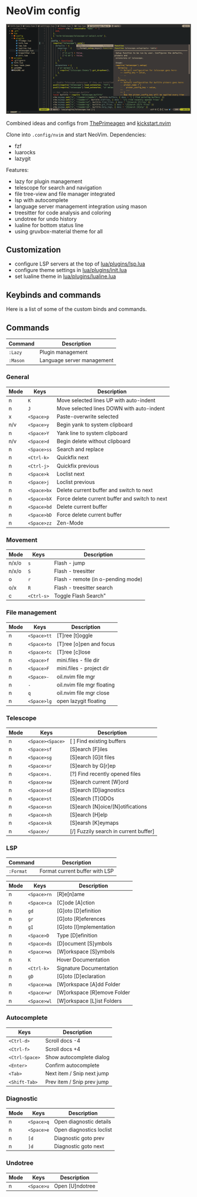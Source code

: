 # NeoVim config

![Lua autocomplete](screens/screen1.png)

Combined ideas and configs from [ThePrimeagen](https://github.com/ThePrimeagen/init.lua) and [kickstart.nvim](https://github.com/nvim-lua/kickstart.nvim)

Clone into `.config/nvim` and start NeoVim.
Dependencies:
 - fzf
 - luarocks
 - lazygit

Features:
 - lazy for plugin management
 - telescope for search and navigation
 - file tree-view and file manager integrated
 - lsp with autocomplete
 - language server management integration using mason
 - treesitter for code analysis and coloring
 - undotree for undo history
 - lualine for bottom status line
 - using gruvbox-material theme for all

## Customization
 - configure LSP servers at the top of [lua/plugins/lsp.lua](lua/plugins/lsp.lua)
 - configure theme settings in [lua/plugins/init.lua](lua/plugins/theme.lua)
 - set lualine theme in [lua/plugins/lualine.lua](lua/plugins/lualine.lua)


## Keybinds and commands
Here is a list of some of the custom binds and commands.


## Commands
| Command  | Description                |
| -------- | -------------------------- |
| `:Lazy`  | Plugin management          |
| `:Mason` | Language server management |


### General

| Mode | Keys        | Description                                     |
| ---- | ----------- | ----------------------------------------------- |
| n    | `K`         | Move selected lines UP with auto-indent         |
| n    | `J`         | Move selected lines DOWN with auto-indent       |
| x    | `<Space>p`  | Paste-overwrite selected                        |
| n/v  | `<Space>y`  | Begin yank to system clipboard                  |
| n    | `<Space>Y`  | Yank line to system clipboard                   |
| n/v  | `<Space>d`  | Begin delete without clipboard                  |
| n    | `<Space>ss` | Search and replace                              |
| n    | `<Ctrl-k>`  | Quickfix next                                   |
| n    | `<Ctrl-j>`  | Quickfix previous                               |
| n    | `<Space>k`  | Loclist next                                    |
| n    | `<Space>j`  | Loclist previous                                |
| n    | `<Space>bx` | Delete current buffer and switch to next        |
| n    | `<Space>bX` | Force delete current buffer and switch to next  |
| n    | `<Space>bd` | Delete current buffer                           |
| n    | `<Space>bD` | Force delete current buffer                     |
| n    | `<Space>zz` | Zen-Mode                                        |


### Movement
| Mode  | Keys       | Description                        |
| ----- | ---------- | ---------------------------------- |
| n/x/o | `s`        | Flash - jump                       |
| n/x/o | `S`        | Flash - treesitter                 |
| o     | `r`        | Flash - remote (in o-pending mode) |
| o/x   | `R`        | Flash - treesitter search          |
| c     | `<Ctrl-s>` | Toggle Flash Search"               |


### File management

| Mode | Keys        | Description                |
| ---- | ----------- | -------------------------- |
| n    | `<Space>tt` | [T]ree [t]oggle            |
| n    | `<Space>to` | [T]ree [o]pen and focus    |
| n    | `<Space>tc` | [T]ree [c]lose             |
| n    | `<Space>f`  | mini.files - file dir      |
| n    | `<Space>F`  | mini.files - project dir   |
| n    | `<Space>-`  | oil.nvim file mgr          |
| n    | `-`         | oil.nvim file mgr floating |
| n    | `q`         | oil.nvim file mgr close    |
| n    | `<Space>lg` | open lazygit floating      |


### Telescope

| Mode | Keys             | Description                           |
| ---- | ---------------- | ------------------------------------- |
| n    | `<Space><Space>` | [ ] Find existing buffers             |
| n    | `<Space>sf`      | [S]earch [F]iles                      |
| n    | `<Space>sg`      | [S]earch [G]it files                  |
| n    | `<Space>sr`      | [S]earch by G[r]ep                    |
| n    | `<Space>s.`      | [?] Find recently opened files        |
| n    | `<Space>sw`      | [S]earch current [W]ord               |
| n    | `<Space>sd`      | [S]earch [D]iagnostics                |
| n    | `<Space>st`      | [S]earch [T]ODOs                      |
| n    | `<Space>sn`      | [S]earch [N]oice/[N]otifications      |
| n    | `<Space>sh`      | [S]earch [H]elp                       |
| n    | `<Space>sk`      | [S]earsh [K]eymaps                    |
| n    | `<Space>/`       | [/] Fuzzily search in current buffer] |


### LSP

| Command   | Description                    |
| --------- | ------------------------------ |
| `:Format` | Format current buffer with LSP |

| Mode | Keys        | Description                 |
| ---- | ----------- | --------------------------- |
| n    | `<Space>rn` | [R]e[n]ame                  |
| n    | `<Space>ca` | [C]ode [A]ction             |
| n    | `gd`        | [G]oto [D]efinition         |
| n    | `gr`        | [G]oto [R]eferences         |
| n    | `gI`        | [G]oto [I]mplementation     |
| n    | `<Space>D`  | Type [D]efinition           |
| n    | `<Space>ds` | [D]ocument [S]ymbols        |
| n    | `<Space>ws` | [W]orkspace [S]ymbols       |
| n    | `K`         | Hover Documentation         |
| n    | `<Ctrl-k>`  | Signature Documentation     |
| n    | `gD`        | [G]oto [D]eclaration        |
| n    | `<Space>wa` | [W]orkspace [A]dd Folder    |
| n    | `<Space>wr` | [W]orkspace [R]emove Folder |
| n    | `<Space>wl` | [W]orkspace [L]ist Folders  |


### Autocomplete

| Keys           | Description                |
| -------------- | -------------------------- |
| `<Ctrl-d>`     | Scroll docs -4             |
| `<Ctrl-f>`     | Scroll docs +4             |
| `<Ctrl-Space>` | Show autocomplete dialog   |
| `<Enter>`      | Confirm autocomplete       |
| `<Tab>`        | Next item / Snip next jump |
| `<Shift-Tab>`  | Prev item / Snip prev jump |


### Diagnostic

| Mode | Keys       | Description              |
| ---- | ---------- | ------------------------ |
| n    | `<Space>q` | Open diagnostic details  |
| n    | `<Space>e` | Open diagnostics loclist |
| n    | `[d`       | Diagnostic goto prev     |
| n    | `]d`       | Diagnostic goto next     |


### Undotree

| Mode | Keys       | Description     |
| ---- | ---------- | --------------- |
| n    | `<Space>u` | Open [U]ndotree |
